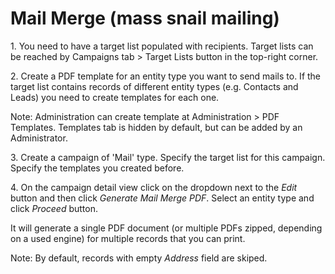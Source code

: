 # Mail Merge (mass snail mailing)

1\. You need to have a target list populated with recipients. Target lists can be reached by Campaigns tab > Target Lists button in the top-right corner.

2\. Create a PDF template for an entity type you want to send mails to. If the target list contains records of different entity types (e.g. Contacts and Leads) you need to create templates for each one.

Note: Administration can create template at Administration > PDF Templates. Templates tab is hidden by default, but can be added by an Administrator.

3\. Create a campaign of 'Mail' type. Specify the target list for this campaign. Specify the templates you created before.

4\. On the campaign detail view click on the dropdown next to the *Edit* button and then click *Generate Mail Merge PDF*. Select an entity type and click *Proceed* button.

It will generate a single PDF document (or multiple PDFs zipped, depending on a used engine) for multiple records that you can print.

Note: By default, records with empty *Address* field are skiped.
